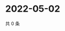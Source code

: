 # 2022-05-02

共 0 条

<!-- BEGIN WEIBO -->
<!-- 最后更新时间 Mon May 02 2022 00:17:55 GMT+0800 (China Standard Time) -->

<!-- END WEIBO -->
